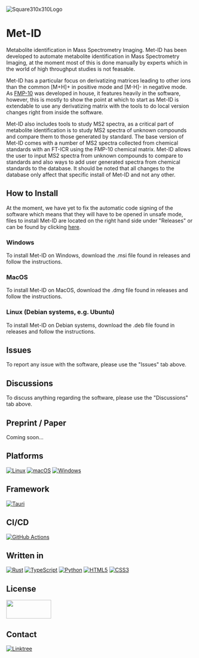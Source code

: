 
![Square310x310Logo](https://github.com/pbjarterot/Met-ID/assets/46728406/115bcc2d-3c16-42ab-8f50-484b2dd5d253)


# Met-ID
Metabolite identification in Mass Spectrometry Imaging.
Met-ID has been developed to automate metabolite identification in Mass Spectrometry Imaging, at the moment most of this is done manually by experts which in the world of high throughput studies is not feasable.

Met-ID has a particular focus on derivatizing matrices leading to other ions than the common [M+H]+ in positive mode and [M-H]- in negative mode. As [FMP-10](https://www.nature.com/articles/s41592-019-0551-3) was developed in house, it features heavily in the software, however, this is mostly to show the point at which to start as Met-ID is extendable to use any derivatizing matrix with the tools to do local version changes right from inside the software.

Met-ID also includes tools to study MS2 spectra, as a critical part of metabolite identification is to study MS2 spectra of unknown compounds and compare them to those generated by standard. The base version of Met-ID comes with a number of MS2 spectra collected from chemical standards with an FT-ICR using the FMP-10 chemical matrix. Met-ID allows the user to input MS2 spectra from unknown compounds to compare to standards and also ways to add user generated spectra from chemical standards to the database. It should be noted that all changes to the database only affect that specific install of Met-ID and not any other.



## How to Install
At the moment, we have yet to fix the automatic code signing of the software which means that they will have to be opened in unsafe mode, files to install Met-ID are located on the right hand side under "Releases" or can be found by clicking [here](https://github.com/pbjarterot/Met-ID/releases).

### Windows
To install Met-ID on Windows, download the .msi file found in releases and follow the instructions.

### MacOS
To install Met-ID on MacOS, download the .dmg file found in releases and follow the instructions.

### Linux (Debian systems, e.g. Ubuntu)
To install Met-ID on Debian systems, download the .deb file found in releases and follow the instructions.

## Issues
To report any issue with the software, please use the "Issues" tab above.

## Discussions
To discuss anything regarding the software, please use the "Discussions" tab above.

## Preprint / Paper
Coming soon...

## Platforms 
[![Linux](https://img.shields.io/badge/Linux-FCC624?style=for-the-badge&logo=linux&logoColor=black)](https://www.linux.org/)
[![macOS](https://img.shields.io/badge/mac%20os-000000?style=for-the-badge&logo=macos&logoColor=F0F0F0)](https://www.apple.com/se/macos)
[![Windows](https://img.shields.io/badge/Windows-0078D6?style=for-the-badge&logo=windows&logoColor=white)](https://www.microsoft.com/)

## Framework
[![Tauri](https://img.shields.io/badge/tauri-%2324C8DB.svg?style=for-the-badge&logo=tauri&logoColor=%23FFFFFF)](https://tauri.app/)

## CI/CD
[![GitHub Actions](https://img.shields.io/badge/github%20actions-%232671E5.svg?style=for-the-badge&logo=githubactions&logoColor=white)](https://github.com/pbjarterot/Met-ID/actions)

## Written in
[![Rust](https://img.shields.io/badge/rust-%23000000.svg?style=for-the-badge&logo=rust&logoColor=white)](https://www.rust-lang.org/)
[![TypeScript](https://img.shields.io/badge/typescript-%23007ACC.svg?style=for-the-badge&logo=typescript&logoColor=white)](https://www.typescriptlang.org/)
[![Python](https://img.shields.io/badge/python-3670A0?style=for-the-badge&logo=python&logoColor=ffdd54)](https://www.python.org/)
[![HTML5](https://img.shields.io/badge/html5-%23E34F26.svg?style=for-the-badge&logo=html5&logoColor=white)](https://en.wikipedia.org/wiki/HTML5)
[![CSS3](https://img.shields.io/badge/css3-%231572B6.svg?style=for-the-badge&logo=css3&logoColor=white)](https://en.wikipedia.org/wiki/CSS)

## License
<img src="https://mirrors.creativecommons.org/presskit/buttons/88x31/png/by-nc.png" width="120" height="50">

## Contact
[![Linktree](https://img.shields.io/badge/linktree-1de9b6?style=for-the-badge&logo=linktree&logoColor=white)](https://linktr.ee/patrikbja)





